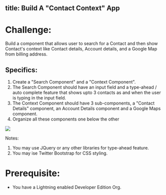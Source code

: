 title: Build A "Contact Context" App
---

# Challenge:
Build a component that allows user to search for a Contact and then show Contact's context like Contact details, Account details, and a Google Map from billing address.

## Specifics:
1. Create a "Search Component" and a "Context Component". 
2. The Search Component should have an input field and a type-ahead / auto complete feature that shows upto 3 contacts as and when the user is typing in the input field.
3. The Context Component should have 3 sub-components, a "Contact Details" component, an Account Details component and a Google Maps component.
4. Organize all these components one below the other


<img src="/auratutorials/images/aura-mini-hacks-contact-context-component.png" />


Notes:
1. You may use JQuery or any other libraries for type-ahead feature. 
2. You may ise Twitter Bootstrap for CSS styling.


# Prerequisite:
* You have a Lightning enabled Developer Edition Org.